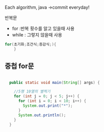 Each algorithm, java ->commit everyday!




반복문 
- for :반복 횟수를 알고 있을때 사용
- while : 그렇지 않을때 사용

```java
for(초기화;조건식;증감식;){
    }
```

## 중첩 for문
```java

  public static void main(String[] args) {

	//5행 10열의 별찍기
	for (int j = 0; j < 5; j++) {
	  for (int i = 0; i < 10; i++) {
		System.out.print("*");
	  }
	  System.out.println();
	}
  }

```